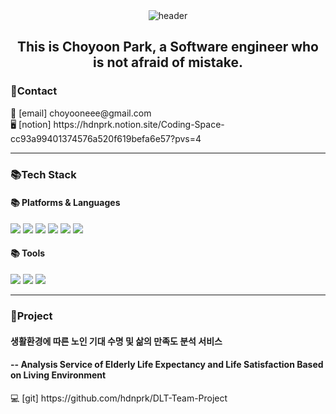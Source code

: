 <div align="center">
  <img src="https://capsule-render.vercel.app/api?type=waving&color=auto&height=300&section=header&text=Welcome%20to%20Choyoon's%20Coding%20Space&fontSize=40" alt="header">
</div>

<div align="center">
  <h2>This is Choyoon Park, a Software engineer who is not afraid of mistake.</h2>
</div>

<div>
  <h3>📱Contact</h3>
  📧 [email] choyooneee@gmail.com <br>
  🖥️ [notion] https://hdnprk.notion.site/Coding-Space-cc93a99401374576a520f619befa6e57?pvs=4
</div>

___

<div>
  <h3>📚Tech Stack</h3>

  <h4>📚 Platforms & Languages </h4>
<img src="https://img.shields.io/badge/JAVA-007396?style=for-the-badge&logo=java&logoColor=white">
<img src="https://img.shields.io/badge/Oracle-4479A1?style=for-the-badge&logo=Oracle&logoColor=white">
<img src="https://img.shields.io/badge/spring-6DB33F?style=for-the-badge&logo=spring&logoColor=white">
<img src="https://img.shields.io/badge/javascript-F7DF1E?style=for-the-badge&logo=javascript&logoColor=white">
<img src="https://img.shields.io/badge/html5-E34F26?style=for-the-badge&logo=html5&logoColor=white">
<img src="https://img.shields.io/badge/css3-1572B6?style=for-the-badge&logo=css3&logoColor=white">

  <h4>📚 Tools</h4>
<img src="https://img.shields.io/badge/eclipse-000080?style=for-the-badge&logo=eclipse&logoColor=white">
<img src="https://img.shields.io/badge/github-000000?style=for-the-badge&logo=github&logoColor=white">
<img src="https://img.shields.io/badge/tomcat-F4D03F?style=for-the-badge&logo=tomcat&logoColor=white">
</div>

___

<div>
  <h3>🥇Project</h3>
  <h4>생활환경에 따른 노인 기대 수명 및 삶의 만족도 분석 서비스</h4>
  <h4>-- Analysis Service of Elderly Life Expectancy and Life Satisfaction Based on Living Environment</h4>
  💻 [git] https://github.com/hdnprk/DLT-Team-Project
</div>


